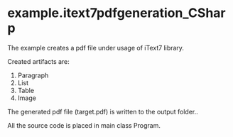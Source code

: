 # example.itext7pdfgeneration_CSharp

The example creates a pdf file under usage of iText7 library.

Created artifacts are:

  1. Paragraph
  2. List
  3. Table
  2. Image
 
 The generated pdf file (target.pdf) is written to the output folder..
 
 All the source code is placed in main class Program.
